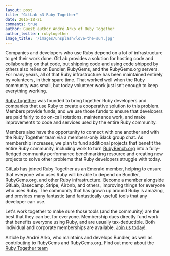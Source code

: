 ```yaml
---
layout: post
title: "GitLab <3 Ruby Together"
date: 2015-12-21
comments: true
author: Guest author André Arko of Ruby Together
author_twitter: rubytogether
image_title: '/images/unsplash/love-the-sun.jpg'
---
```


Companies and developers who use Ruby depend on a lot of infrastructure to get their work done. GitLab provides a solution for hosting code and collaborating on that code, but shipping code and using code shipped by others also relies on Bundler, RubyGems, and the RubyGems.org servers. For many years, all of that Ruby infrastructure has been maintained entirely by volunteers, in their spare time. That worked well when the Ruby community was small, but today volunteer work just isn’t enough to keep everything working.

<!-- more -->

[Ruby Together](https://rubytogether.org) was founded to bring together Ruby developers and companies that use Ruby to create a cooperative solution to this problem. Members provide funds, and we use those funds to ensure that developers are paid fairly to do on-call rotations, maintenance work, and make improvements to code and services used by the entire Ruby community. 

Members also have the opportunity to connect with one another and with the Ruby Together team via a members-only Slack group chat. As membership increases,  we plan to fund additional projects that benefit the entire Ruby community, including work to turn [RubyBench.org](https://rubybench.org/) into a fully-fledged community performance benchmarking resource and creating new projects to solve other problems that Ruby developers struggle with today.

GitLab has joined Ruby Together as an Emerald member, helping to ensure that everyone who uses Ruby will be able to depend on Bundler, RubyGems.org, and other Ruby infrastructure. Become a member alongside GitLab, Basecamp, Stripe, Airbnb, and others, improving things for everyone who uses Ruby. The community that has grown up around Ruby is amazing, and provides many fantastic (and fantastically useful) tools that any developer can use. 

Let's work together to make sure those tools (and the community) are the best that they can be, for everyone. Membership dues directly fund work that benefits everyone using Ruby, and are usually tax-deductible. Both individual and corporate memberships are available. [Join us today!](https://rubytogether.org).

Article by André Arko, who maintains and develops Bundler, as well as contributing to RubyGems and RubyGems.org. Find out more about the [Ruby Together team](https://rubytogether.org/team)